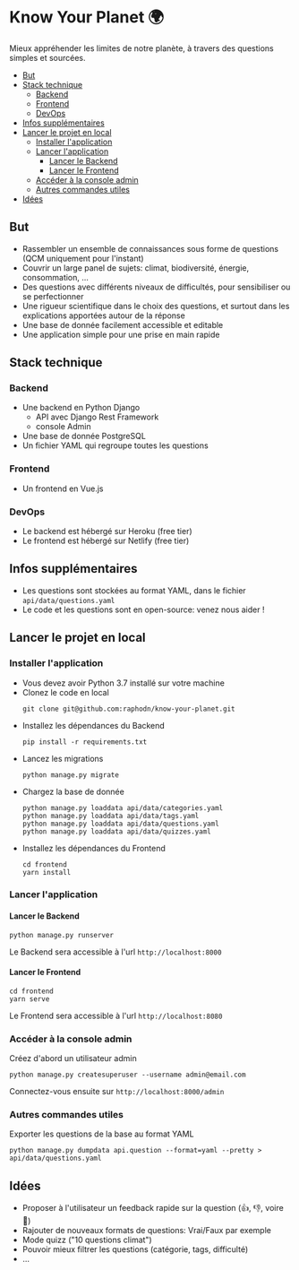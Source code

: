 # Know Your Planet 🌍

Mieux appréhender les limites de notre planète, à travers des questions simples et sourcées.

<!-- START doctoc generated TOC please keep comment here to allow auto update -->
<!-- DON'T EDIT THIS SECTION, INSTEAD RE-RUN doctoc TO UPDATE -->


- [But](#but)
- [Stack technique](#stack-technique)
  - [Backend](#backend)
  - [Frontend](#frontend)
  - [DevOps](#devops)
- [Infos supplémentaires](#infos-suppl%C3%A9mentaires)
- [Lancer le projet en local](#lancer-le-projet-en-local)
  - [Installer l'application](#installer-lapplication)
  - [Lancer l'application](#lancer-lapplication)
    - [Lancer le Backend](#lancer-le-backend)
    - [Lancer le Frontend](#lancer-le-frontend)
  - [Accéder à la console admin](#acc%C3%A9der-%C3%A0-la-console-admin)
  - [Autres commandes utiles](#autres-commandes-utiles)
- [Idées](#id%C3%A9es)

<!-- END doctoc generated TOC please keep comment here to allow auto update -->

## But

- Rassembler un ensemble de connaissances sous forme de questions (QCM uniquement pour l'instant)
- Couvrir un large panel de sujets: climat, biodiversité, énergie, consommation, ...
- Des questions avec différents niveaux de difficultés, pour sensibiliser ou se perfectionner
- Une rigueur scientifique dans le choix des questions, et surtout dans les explications apportées autour de la réponse
- Une base de donnée facilement accessible et editable
- Une application simple pour une prise en main rapide

## Stack technique

### Backend

- Une backend en Python Django
  - API avec Django Rest Framework
  - console Admin
- Une base de donnée PostgreSQL
- Un fichier YAML qui regroupe toutes les questions

### Frontend

- Un frontend en Vue.js

### DevOps

- Le backend est hébergé sur Heroku (free tier)
- Le frontend est hébergé sur Netlify (free tier)

## Infos supplémentaires

- Les questions sont stockées au format YAML, dans le fichier `api/data/questions.yaml`
- Le code et les questions sont en open-source: venez nous aider !

## Lancer le projet en local

### Installer l'application

- Vous devez avoir Python 3.7 installé sur votre machine
- Clonez le code en local
    ```
    git clone git@github.com:raphodn/know-your-planet.git
    ```
- Installez les dépendances du Backend
    ```
    pip install -r requirements.txt
    ```
- Lancez les migrations
    ```
    python manage.py migrate
    ```
- Chargez la base de donnée
    ```
    python manage.py loaddata api/data/categories.yaml
    python manage.py loaddata api/data/tags.yaml
    python manage.py loaddata api/data/questions.yaml
    python manage.py loaddata api/data/quizzes.yaml
    ```
- Installez les dépendances du Frontend
    ```
    cd frontend
    yarn install
    ```

### Lancer l'application

#### Lancer le Backend

```
python manage.py runserver
```

Le Backend sera accessible à l'url `http://localhost:8000`

#### Lancer le Frontend

```
cd frontend
yarn serve
```

Le Frontend sera accessible à l'url `http://localhost:8080`

### Accéder à la console admin

Créez d'abord un utilisateur admin
```
python manage.py createsuperuser --username admin@email.com
```

Connectez-vous ensuite sur `http://localhost:8000/admin`

### Autres commandes utiles

Exporter les questions de la base au format YAML
```
python manage.py dumpdata api.question --format=yaml --pretty > api/data/questions.yaml
```

## Idées

- Proposer à l'utilisateur un feedback rapide sur la question (👍, 👎, voire 💬)
- Rajouter de nouveaux formats de questions: Vrai/Faux par exemple
- Mode quizz ("10 questions climat")
- Pouvoir mieux filtrer les questions (catégorie, tags, difficulté)
- ...
